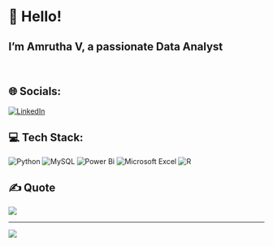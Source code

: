 # 👋 Hello!
## I’m Amrutha V, a passionate Data Analyst
<br>

## 🌐 Socials:
[![LinkedIn](https://img.shields.io/badge/LinkedIn-%230077B5.svg?logo=linkedin&logoColor=white)](https://linkedin.com/in/https://www.linkedin.com/in/amruthaindvadi/) 

## 💻 Tech Stack:
![Python](https://img.shields.io/badge/python-3670A0?style=flat&logo=python&logoColor=ffdd54) 
![MySQL](https://img.shields.io/badge/mysql-4479A1.svg?style=flat&logo=mysql&logoColor=white)
![Power Bi](https://img.shields.io/badge/power_bi-F2C811?style=flat&logo=powerbi&logoColor=white)
![Microsoft Excel](https://img.shields.io/badge/Microsoft_Excel-217346?style=flat&logo=excel&logoColor=white)
![R](https://img.shields.io/badge/r-%23276DC3.svg?style=flat&logo=r&logoColor=white)

## ✍️ Quote
![](https://quotes-github-readme.vercel.app/api?type=vetical&theme=light)

---
[![](https://visitcount.itsvg.in/api?id=amrutha-indvadi&icon=5&color=12)](https://visitcount.itsvg.in)

<!-- Proudly created with GPRM ( https://gprm.itsvg.in ) -->
